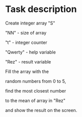 # Task description

Create integer array "S"  

"NN" - size of array  

"t" - integer counter  

"Qwerty" - help variable  

"Rez" - result variable  

Fill the array with the  

random numbers from 0 to 5,  

find the most closest number  

to the mean of array in "Rez"  

and show the result on the screen.